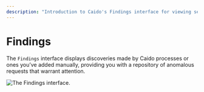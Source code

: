 ```yaml
---
description: "Introduction to Caido's Findings interface for viewing security discoveries and anomalous requests detected during testing."
---
```


# Findings

The `Findings` interface displays discoveries made by Caido processes or ones you’ve added manually, providing you with a repository of anomalous requests that warrant attention.

<img alt="The Findings interface." src="/_images/findings_interface.png" center>
